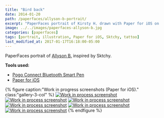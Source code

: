 ```yaml
---
title: "Bird back"
date: 2014-01-20
path: /paperfaces/allyson-b-portrait/
excerpt: "PaperFaces portrait of Kirsty H. drawn with Paper for iOS on an iPad."
image: ../../images/paperfaces-allyson-b.jpg
categories: [paperfaces]
tags: [portrait, illustration, Paper for iOS, Sktchy, tattoo]
last_modified_at: 2017-01-17T16:18:00-05:00
---
```


PaperFaces portrait of [Allyson B.](https://sktchy.com/NogM0C) inspired by Sktchy.

**Tools used:**

- [Pogo Connect Bluetooth Smart Pen](https://www.amazon.com/gp/product/B009K448L4/ref=as_li_ss_tl?ie=UTF8&camp=1789&creative=390957&creativeASIN=B009K448L4&linkCode=as2&tag=mademist-20)
- [Paper for iOS](https://paper.bywetransfer.com/)

{% figure caption:"Work in progress screenshots (Paper for iOS)." class:"gallery-3-col" %}
[![Work in process screenshot](../../images/paperfaces-allyson-b-process-1-600.jpg)](../../images/paperfaces-allyson-b-process-1-lg.jpg)
[![Work in process screenshot](../../images/paperfaces-allyson-b-process-2-600.jpg)](../../images/paperfaces-allyson-b-process-2-lg.jpg)
[![Work in process screenshot](../../images/paperfaces-allyson-b-process-3-600.jpg)](../../images/paperfaces-allyson-b-process-3-lg.jpg)
[![Work in process screenshot](../../images/paperfaces-allyson-b-process-4-600.jpg)](../../images/paperfaces-allyson-b-process-4-lg.jpg)
[![Work in process screenshot](../../images/paperfaces-allyson-b-process-5-600.jpg)](../../images/paperfaces-allyson-b-process-5-lg.jpg)
[![Work in process screenshot](../../images/paperfaces-allyson-b-process-6-600.jpg)](../../images/paperfaces-allyson-b-process-6-lg.jpg)
{% endfigure %}
